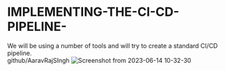 # IMPLEMENTING-THE-CI-CD-PIPELINE-
We will be using a number of tools and will try to create a standard CI/CD pipeline.
<br>
github/AaravRajSIngh
![Screenshot from 2023-06-14 10-32-30](https://github.com/AaravRajSIngh/IMPLEMENTING-THE-CI-CD-PIPELINE-/assets/67210617/0fe6392f-dfe6-4c9e-82d6-f5b4fe955430)
